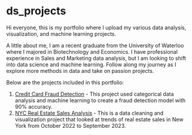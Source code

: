 # ds_projects
Hi everyone, this is my portfolio where I upload my various data analysis, visualization, and machine learning projects. 

A little about me, I am a recent graduate from the University of Waterloo where I majored in Biotechnology and Economics. I have professional experience in Sales and Marketing data analysis, but I am looking to shift into data science and machine learning. Follow along my journey as I explore more methods in data and take on passion projects. 

Below are the projects included in this portfolio: 
1. [Credit Card Fraud Detection](https://github.com/wongjulianne/ds_projects/tree/main/Fraud_Detection) - This project used categorical data analysis and machine learning to create a fraud detection model with 90% accuracy.
2. [NYC Real Estate Sales Analysis](https://github.com/wongjulianne/ds_projects/tree/main/NYC_Real_Estate_Sales) - This is a data cleaning and visualization project that looked at trends of real estate sales in New York from October 2022 to September 2023.

